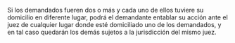 Si los demandados fueren dos o más y cada uno de ellos tuviere su domicilio en diferente lugar, podrá el demandante entablar su acción ante el juez de cualquier lugar donde esté domiciliado uno de los demandados, y en tal caso quedarán los demás sujetos a la jurisdicción del mismo juez.
